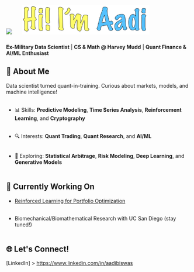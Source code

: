 <h1>
  <img src="https://static.wikia.nocookie.net/p__/images/d/de/FancyMan.webp/revision/latest?cb=20240709070645&path-prefix=protagonist" width="100" style="margin-right: 20px;">
  <img src="images/Nametag.png" alt="Aadi Biswas nametag" width="350">
</h1>

**Ex-Military Data Scientist** | **CS & Math @ Harvey Mudd** | **Quant Finance & AI/ML Enthusiast**

## 👋 About Me

Data scientist turned quant-in-training. Curious about markets, models, and machine intelligence!<br><br>

- 📊 Skills: **Predictive Modeling**, **Time Series Analysis**, **Reinforcement Learning**, and **Cryptography**<br><br>

- 🔍 Interests: **Quant Trading**, **Quant Research**, and **AI/ML** <br><br>

- 🧠 Exploring: **Statistical Arbitrage**, **Risk Modeling**, **Deep Learning**, and **Generative Models**<br><br>


## 💪 Currently Working On 
- [Reinforced Learning for Portfolio Optimization](https://github.com/AadiBiswas/rl-portfolio-opt)<br><br>

- Biomechanical/Biomathematical Research with UC San Diego (stay tuned!)<br><br>

## 🌐 Let's Connect!
[LinkedIn] > https://www.linkedin.com/in/aadibiswas<br><br>


